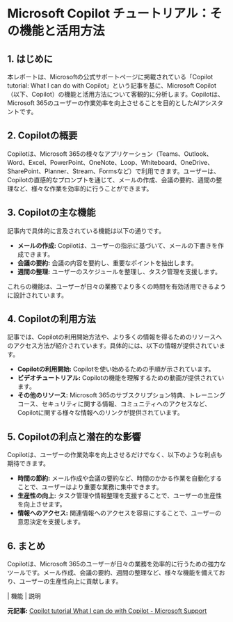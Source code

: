 # Microsoft Copilot チュートリアル：その機能と活用方法

## 1. はじめに

本レポートは、Microsoftの公式サポートページに掲載されている「Copilot tutorial: What I can do with Copilot」という記事を基に、Microsoft Copilot（以下、Copilot）の機能と活用方法について客観的に分析します。Copilotは、Microsoft 365のユーザーの作業効率を向上させることを目的としたAIアシスタントです。

## 2. Copilotの概要

Copilotは、Microsoft 365の様々なアプリケーション（Teams、Outlook、Word、Excel、PowerPoint、OneNote、Loop、Whiteboard、OneDrive、SharePoint、Planner、Stream、Formsなど）で利用できます。ユーザーは、Copilotの直感的なプロンプトを通じて、メールの作成、会議の要約、週間の整理など、様々な作業を効率的に行うことができます。

## 3. Copilotの主な機能

記事内で具体的に言及されている機能は以下の通りです。

* **メールの作成:** Copilotは、ユーザーの指示に基づいて、メールの下書きを作成できます。
* **会議の要約:** 会議の内容を要約し、重要なポイントを抽出します。
* **週間の整理:** ユーザーのスケジュールを整理し、タスク管理を支援します。

これらの機能は、ユーザーが日々の業務でより多くの時間を有効活用できるように設計されています。

## 4. Copilotの利用方法

記事では、Copilotの利用開始方法や、より多くの情報を得るためのリソースへのアクセス方法が紹介されています。具体的には、以下の情報が提供されています。

* **Copilotの利用開始:** Copilotを使い始めるための手順が示されています。
* **ビデオチュートリアル:** Copilotの機能を理解するための動画が提供されています。
* **その他のリソース:** Microsoft 365のサブスクリプション特典、トレーニングコース、セキュリティに関する情報、コミュニティへのアクセスなど、Copilotに関する様々な情報へのリンクが提供されています。

## 5. Copilotの利点と潜在的な影響

Copilotは、ユーザーの作業効率を向上させるだけでなく、以下のような利点も期待できます。

* **時間の節約:** メール作成や会議の要約など、時間のかかる作業を自動化することで、ユーザーはより重要な業務に集中できます。
* **生産性の向上:** タスク管理や情報整理を支援することで、ユーザーの生産性を向上させます。
* **情報へのアクセス:** 関連情報へのアクセスを容易にすることで、ユーザーの意思決定を支援します。

## 6. まとめ

Copilotは、Microsoft 365のユーザーが日々の業務を効率的に行うための強力なツールです。メール作成、会議の要約、週間の整理など、様々な機能を備えており、ユーザーの生産性向上に貢献します。

| 機能 | 説明 

**元記事:** [Copilot tutorial What I can do with Copilot - Microsoft Support](https://support.microsoft.com/en-us/topic/copilot-tutorial-what-i-can-do-with-copilot-8c5aa246-238d-49bb-a099-d6ca0e2d6b26)